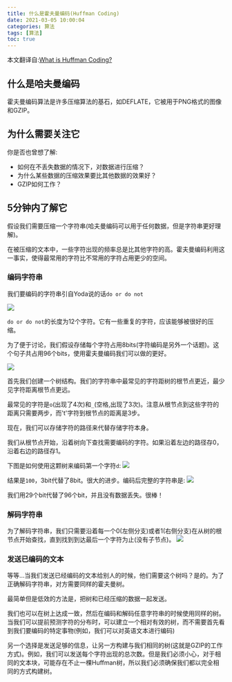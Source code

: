 ```yaml
---
title: 什么是霍夫曼编码(Huffman Coding)
date: 2021-03-05 10:00:04
categories: 算法
tags: [算法]
toc: true
---
```

本文翻译自:[What is Huffman Coding?](https://www.baseclass.io/huffman-coding/)

## 什么是哈夫曼编码
霍夫曼编码算法是许多压缩算法的基石，如DEFLATE，它被用于PNG格式的图像和GZIP。

## 为什么需要关注它
你是否也曾想了解:

* 如何在不丢失数据的情况下，对数据进行压缩？
* 为什么某些数据的压缩效果要比其他数据的效果好？
* GZIP如何工作？

## 5分钟内了解它
假设我们需要压缩一个字符串(哈夫曼编码可以用于任何数据，但是字符串更好理解)。

在被压缩的文本中，一些字符出现的频率总是比其他字符的高。霍夫曼编码利用这一事实，使得最常用的字符比不常用的字符占用更少的空间。

### 编码字符串
我们要编码的字符串引自Yoda说的话`do or do not`

![](https://www.baseclass.io/huffman-coding/yoda.png)

`do or do not`的长度为12个字符。它有一些重复的字符，应该能够被很好的压缩。

为了便于讨论，我们假设存储每个字符占用8bits(字符编码是另外一个话题)。这个句子共占用96个bits，使用霍夫曼编码我们可以做的更好。

![](https://cdn.jsdelivr.net/gh/xiaodang/blog-image/img/20210305105151.png)

首先我们创建一个树结构。我们的字符串中最常见的字符距树的根节点更近，最少见字符距离根节点更远。

最常见的字符是`o`(出现了4次)和`_`(空格,出现了3次)。注意从根节点到这些字符的距离只需要两步，而't'字符到根节点的距离是3步。

现在，我们可以存储字符的路径来代替存储字符本身。

我们从根节点开始，沿着树向下查找需要编码的字符。如果沿着左边的路径存0，沿着右边的路径存1。

下图是如何使用这颗树来编码第一个字符`d`:
![](https://cdn.jsdelivr.net/gh/xiaodang/blog-image/img/20210305110503.png)

结果是`100`，3bit代替了8bit。很大的进步。编码后完整的字符串是:
![](https://cdn.jsdelivr.net/gh/xiaodang/blog-image/img/20210305112400.png)

我们用29个bit代替了96个bit，并且没有数据丢失。很棒！

### 解码字符串
为了解码字符串，我们只需要沿着每一个0(左侧分支)或者1(右侧分支)在从树的根节点开始查找，直到找到到达最后一个字符为止(没有子节点)。
![](https://cdn.jsdelivr.net/gh/xiaodang/blog-image/img/20210305112945.png)

### 发送已编码的文本
等等...当我们发送已经编码的文本给别人的时候，他们需要这个树吗？是的。为了正确解码字符串，对方需要同样的霍夫曼树。

最简单但是低效的方法是，把树和已经压缩的数据一起发送。

我们也可以在树上达成一致，然后在编码和解码任意字符串的时候使用同样的树。当我们可以提前预测字符的分布时，可以建立一个相对有效的树，而不需要首先看到我们要编码的特定事物(例如，我们可以对英语文本进行编码)

另一个选择是发送足够的信息，让另一方构建与我们相同的树(这就是GZIP的工作方式)。例如，我们可以发送每个字符出现的总次数。但是我们必须小心，对于相同的文本块，可能存在不止一棵Huffman树，所以我们必须确保我们都以完全相同的方式构建树。